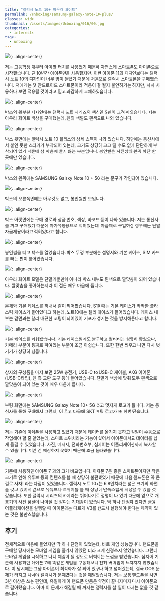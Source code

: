 ```yaml
---
title: "갤럭시 노트 10+ 아우라 화이트"
permalink: /unboxing/samsung-galaxy-note-10-plus/
classes: wide
thumbnail: /assets/images/Unboxing/016/00.jpg
categories:
  - interests
tags:
  - unboxing
---
```


![](/assets/images/Unboxing/016/00.jpg){: .align-center}

저는 고등학생 때부터 아이팟 터치를 사용했기 때문에 자연스레 스마트폰도 아이폰으로 시작했습니다. 근 10년간 아이폰만을 사용했지만, 이번 아이폰 11의 디자인보다는 갤럭시 노트 10의 디자인이 너무 맘이 들었기 때문에 처음으로 갤럭시 스마트폰을 구매했습니다. 저에게는 첫 안드로이드 스마트폰이라 적응이 잘 될지 불안하기는 하지만, 차차 사용하다 보면 적응될 것이라고 믿고 과감하게 교체하였습니다.

![](/assets/images/Unboxing/016/01.jpg){: .align-center}

박스의 윗부분 디자인에는 갤럭시 노트 시리즈의 핵심인 S펜이 그려져 있습니다. 저는 아우라 화이트 색상을 구매했는데, 펜의 색깔도 흰색으로 나와 있습니다.

![](/assets/images/Unboxing/016/02.jpg){: .align-center}

박스 뒷면에는 갤럭시 노트 10 플러스의 상세 스펙이 나와 있습니다. 하단에는 통신사에서 붙인 듯한 스티커가 부착되어 있는데, 크기도 상당히 크고 뗄 수도 없게 단단하게 부착되어 있기 때문에 참 마음에 들지 않는 부분입니다. 봉인씰은 사진상의 왼쪽 하단 한 곳에만 있습니다.

![](/assets/images/Unboxing/016/03.jpg){: .align-center}

박스의 왼쪽에는 SAMSUNG Galaxy Note 10 + 5G 라는 문구가 각인되어 있습니다.

![](/assets/images/Unboxing/016/04.jpg){: .align-center}

박스의 오른쪽면에는 아무것도 없고, 봉인씰만 보입니다.

![](/assets/images/Unboxing/016/05.jpg){: .align-center}

박스 아랫면에는 구매 경로와 상품 번호, 색상, 바코드 등이 나와 있습니다. 저는 통신사를 끼고 구매했기 때문에 자가유통용으로 적혀있는데, 자급제로 구입하신 경우에는 단말자급제용이라고 적혀있다고 합니다.

![](/assets/images/Unboxing/016/06.jpg){: .align-center}

봉인씰을 떼고 박스를 열었습니다. 박스 뚜껑 부분에는 설명서와 기본 케이스, SIM 카드를 빼는 핀이 붙어있습니다.

![](/assets/images/Unboxing/016/07.jpg){: .align-center}

아우라 화이트 모델은 단말기뿐만이 아니라 박스 내부도 흰색으로 깔맞춤이 되어 있습니다. 깔맞춤을 좋아하는지라 이 점은 매우 마음에 듭니다.

![](/assets/images/Unboxing/016/08.jpg){: .align-center}

본체와 기본 케이스를 꺼내서 같이 찍어봤습니다. S10 때는 기본 케이스가 딱딱한 플라스틱 케이스가 들어있다고 하는데, 노트10에는 젤리 케이스가 들어있습니다. 케이스 내부는 겉면과는 달리 매끈한 코팅이 되어있어 기포가 생기는 것을 방지해준다고 합니다.

![](/assets/images/Unboxing/016/09.jpg){: .align-center}

기본 케이스를 끼워봤습니다. 기본 케이스임에도 불구하고 퀄리티는 상당히 좋았으나, 카메라 부분이 통짜로 파여있는 부분이 조금 아쉽습니다. 또한 한번 씌우고 나면 다시 벗기기가 상당히 힘듭니다.

![](/assets/images/Unboxing/016/10.jpg){: .align-center}

상자의 구성품을 마저 보면 25W 충전기, USB-C to USB-C 케이블, AKG 이어폰(USB-C타입), 펜 촉 교환 도구 등이 들어있습니다. 단말기 색상에 맞춰 모두 흰색으로 깔맞춤이 되어 있는 것이 매우 마음에 듭니다.

![](/assets/images/Unboxing/016/11.jpg){: .align-center}

부팅 화면에는 SAMSUNG Galaxy Note 10+ 5G 라고 멋지게 로고가 뜹니다. 저는 통신사를 통해 구매해서 그런지, 이 로고 다음에 SKT 부팅 로고가 또 한번 떴습니다.

![](/assets/images/Unboxing/016/12.jpg){: .align-center}

저는 기존에 아이폰을 사용하고 있었기 때문에 데이터를 옮기지 못하고 일일이 수동으로 작업해야 할 줄 알았는데, 스마트 스위치라는 기능이 있어서 아이폰에서도 데이터를 쉽게 옮길 수 있었습니다. 사진, 메시지, 전화번호부, 심지어는 어플리케이션까지 복사할 수 있습니다. 이런 건 예상하지 못했기 때문에 조금 놀라웠습니다.

![](/assets/images/Unboxing/016/13.jpg){: .align-center}

기존에 사용하던 아이폰 7 과의 크기 비교입니다. 아이폰 7은 좋은 스마트폰이지만 작은 크기로 인해 유튜브 등의 컨텐츠를 볼 때 상당히 불편했었기 때문에 다음 핸드폰은 꼭 큰 걸로 사자! 라는 다짐이 있었습니다. 갤럭시 노트 10+는 6.8인치라는 넓은 크기의 화면을 갖고 있어서 앞으로 유튜브나 트위치를 볼 때 상당히 만족스럽게 시청할 수 있을 것 같습니다. 또한 갤럭시 시리즈의 카메라는 뛰어나기로 정평이 나 있기 때문에 앞으로 개봉기의 사진 품질이 나아질 것 같다는 기대감이 있습니다. 딱 하나 단점이 있다면 금융 어플리케이션을 실행할 때 아이폰과는 다르게 V3를 반드시 실행해야 한다는 제약이 있는 것은 불만스럽습니다.

## 후기

전체적으로 마음에 들었지만 딱 하나 단점이 있었는데, 바로 게임 성능입니다. 핸드폰을 구매할 당시에는 모바일 게임을 즐기지 않았던 더라 크게 신경쓰지 않았습니다. 그런데 모바일 게임을 시작하고 나니 체감이 될 정도로 버벅이는 느낌을 받았습니다. 심지어 기존에 사용하던 아이폰 7에 똑같은 게임을 구동해보니 전혀 버벅임이 느껴지지 않았습니다. 이 당시에는 그냥 아이폰이 최적화가 잘 되어 있구나 하고 넘어갔는데, 결국 GOS 문제가 터지고 나서야 갤럭시가 문제였다는 것을 깨달았습니다. 저는 보통 핸드폰을 사면 3년 이상은 쓰는 편인데, 유일하게 이 핸드폰 만큼은 약정이 끝나자마자 다시 아이폰으로 갈아탔습니다. 아마 이 문제가 해결될 때 까지는 갤럭시를 살 일이 다시는 없을 것 같습니다.